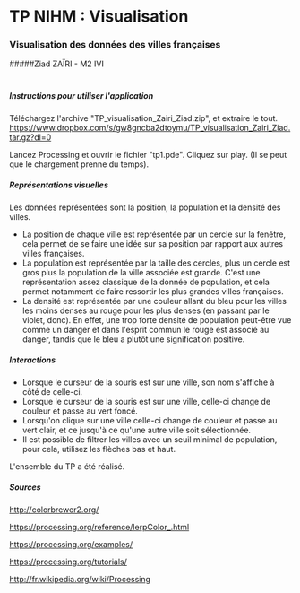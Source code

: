 # TP NIHM : Visualisation  
### Visualisation des données des villes françaises
#####Ziad ZAÏRI - M2 IVI

#
##### Instructions pour utiliser l'application
Téléchargez l'archive "TP\_visualisation\_Zairi\_Ziad.zip", et extraire le tout.
https://www.dropbox.com/s/gw8gncba2dtoymu/TP_visualisation_Zairi_Ziad.tar.gz?dl=0

Lancez Processing et ouvrir le fichier "tp1.pde".
Cliquez sur play. (Il se peut que le chargement prenne du temps).

##### Représentations visuelles
Les données représentées sont la position, la population et la densité des villes.

* La position de chaque ville est représentée par un cercle sur la fenêtre, cela permet de se faire une idée sur sa position par rapport aux autres villes françaises. 
* La population est représentée par la taille des cercles, plus un cercle est gros plus la population de la ville associée est grande. C'est une représentation assez classique de la donnée de population, et cela permet notamment de faire ressortir les plus grandes villes françaises.
* La densité est représentée par une couleur allant du bleu pour les villes les moins denses au rouge pour les plus denses (en passant par le violet, donc). En effet, une trop forte densité de population peut-être vue comme un danger et dans l'esprit commun le rouge est associé au danger, tandis que le bleu a plutôt une signification positive.

##### Interactions

* Lorsque le curseur de la souris est sur une ville, son nom s'affiche à côté de celle-ci.
* Lorsque le curseur de la souris est sur une ville, celle-ci change de couleur et passe au vert foncé.
* Lorsqu'on clique sur une ville celle-ci change de couleur et passe au vert clair, et ce jusqu'à ce qu'une autre ville soit sélectionnée.
* Il est possible de filtrer les villes avec un seuil minimal de population, pour cela, utilisez les flèches bas et haut.


L'ensemble du TP a été réalisé.

##### Sources
http://colorbrewer2.org/

https://processing.org/reference/lerpColor_.html

https://processing.org/examples/

https://processing.org/tutorials/

http://fr.wikipedia.org/wiki/Processing
